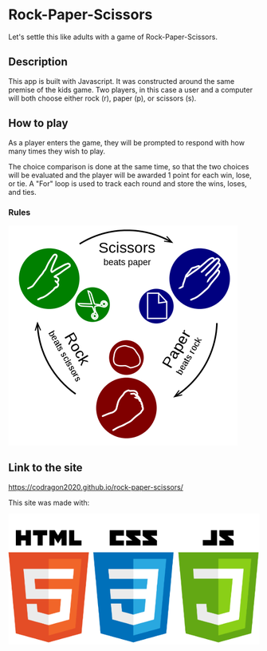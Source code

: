 # Rock-Paper-Scissors

Let's settle this like adults with a game of Rock-Paper-Scissors.

## Description

This app is built with Javascript. It was constructed around the same premise of the kids game. Two players, in this case a user and a computer will both choose either rock (r), paper (p), or scissors (s). 

## How to play

As a player enters the game, they will be prompted to respond with how many times they wish to play. 

The choice comparison is done at the same time, so that the two choices will be evaluated and the player will be awarded 1 point for each win, lose, or tie. A "For" loop is used to track each round and store the wins, loses, and ties. 

### Rules

![rock paper scissors](./images/rock-paper-scissors.png)

## Link to the site

https://codragon2020.github.io/rock-paper-scissors/

This site was made with:

![alt text tech stack](./images/html-css-js.png)

